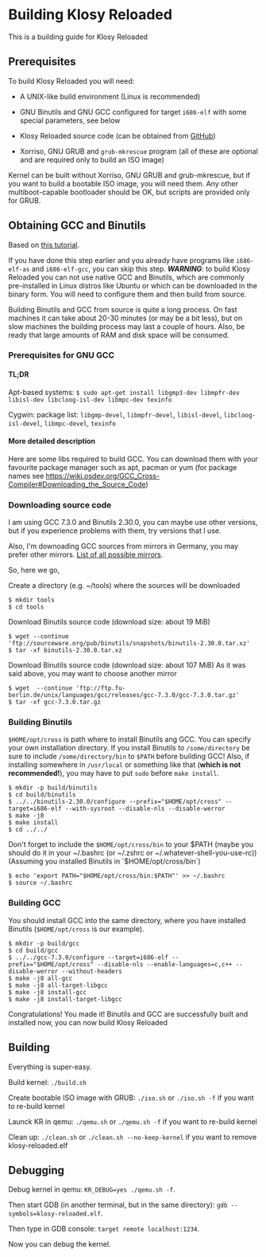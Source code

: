 # Building Klosy Reloaded
This is a building guide for Klosy Reloaded

## Prerequisites
To build Klosy Reloaded you will need:

- A UNIX-like build environment (Linux is recommended)

- GNU Binutils and GNU GCC configured for target `i686-elf` with some special parameters, see below

- Klosy Reloaded source code (can be obtained from [GitHub](https://github.com/kodo-pp/klosy-reloaded))

- Xorriso, GNU GRUB and `grub-mkrescue` program (all of these are optional and
are required only to build an ISO image)

Kernel can be built without Xorriso, GNU GRUB and grub-mkrescue, but if you
want to build a bootable ISO image, you will need them.
Any other multiboot-capable bootloader should be OK, but scripts are provided
only for GRUB.

## Obtaining GCC and Binutils
Based on [this tutorial](https://wiki.osdev.org/GCC_Cross-Compiler).

If you have done this step earlier and you already have programs like
`i686-elf-as` and `i686-elf-gcc`, you can skip this step.
***WARNING***: to build Klosy Reloaded you can not use native GCC and Binutils,
which are commonly pre-installed in Linux distros like Ubuntu or which can
be downloaded in the binary form. You will need to configure them and then
build from source.

Building Binutils and GCC from source is quite a long process. On fast machines
it can take about 20-30 minutes (or may be a bit less), but on slow machines
the building process may last a couple of hours. Also, be ready that large amounts
of RAM and disk space will be consumed.

### Prerequisites for GNU GCC
#### TL;DR
Apt-based systems:
`$ sudo apt-get install libgmp3-dev libmpfr-dev libisl-dev libcloog-isl-dev libmpc-dev texinfo`

Cygwin:
package list:
`libgmp-devel`, `libmpfr-devel`, `libisl-devel`, `libcloog-isl-devel`, `libmpc-devel`, `texinfo`

#### More detailed description

Here are some libs required to build GCC. You can download them with your
favourite package manager such as apt, pacman or yum (for package names see
https://wiki.osdev.org/GCC_Cross-Compiler#Downloading_the_Source_Code)

### Downloading source code
I am using GCC 7.3.0 and Binutils 2.30.0, you can maybe use other versions,
but if you experience problems with them, try versions that I use.

Also, I'm downoading GCC sources from mirrors in Germany, you may prefer other mirrors.
[List of all possible mirrors](https://gcc.gnu.org/mirrors.html).

So, here we go,

Create a directory (e.g. ~/tools) where the sources will be downloaded
```
$ mkdir tools
$ cd tools
```

Download Binutils source code (download size: about 19 MiB)
```
$ wget --continue 'ftp://sourceware.org/pub/binutils/snapshots/binutils-2.30.0.tar.xz'
$ tar -xf binutils-2.30.0.tar.xz
```

Download Binutils source code (download size: about 107 MiB)
As it was said above, you may want to choose another mirror
```
$ wget  --continue 'ftp://ftp.fu-berlin.de/unix/languages/gcc/releases/gcc-7.3.0/gcc-7.3.0.tar.gz'
$ tar -xf gcc-7.3.0.tar.gz
```

### Building Binutils

`$HOME/opt/cross` is path where to install Binutils ang GCC. You can specify
your own installation directory. If you install Binutils to `/some/directory`
be sure to include `/some/directory/bin` to `$PATH` before building GCC!
Also, if installing somewhere in `/usr/local` or something like that (**which is
not recommended!**), you may have to put `sudo` before `make install`.
```
$ mkdir -p build/binutils
$ cd build/binutils
$ ../../binutils-2.30.0/configure --prefix="$HOME/opt/cross" --target=i686-elf --with-sysroot --disable-nls --disable-werror
$ make -j8
$ make install
$ cd ../../
```

Don't forget to include the `$HOME/opt/cross/bin` to your $PATH (maybe you should
do it in your ~/.bashrc (or ~/.zshrc or ~/.whatever-shell-you-use-rc)) (Assuming
you installed Binutils in `$HOME/opt/cross/bin`)
```
$ echo 'export PATH="$HOME/opt/cross/bin:$PATH"' >> ~/.bashrc
$ source ~/.bashrc
```

### Building GCC

You should install GCC into the same directory, where you have installed Binutils
(`$HOME/opt/cross` is our example).

```
$ mkdir -p build/gcc
$ cd build/gcc
$ ../../gcc-7.3.0/configure --target=i686-elf --prefix="$HOME/opt/cross" --disable-nls --enable-languages=c,c++ --disable-werror --without-headers
$ make -j8 all-gcc
$ make -j8 all-target-libgcc
$ make -j8 install-gcc
$ make -j8 install-target-libgcc
```

Congratulations! You made it!
Binutils and GCC are successfully built and installed now, you can now build Klosy Reloaded

## Building
Everything is super-easy.

Build kernel: `./build.sh`

Create bootable ISO image with GRUB: `./iso.sh` or `./iso.sh -f` if you want to re-build kernel

Launck KR in qemu: `./qemu.sh` or `./qemu.sh -f` if you want to re-build kernel

Clean up: `./clean.sh` or `./clean.sh --no-keep-kernel` if you want to remove klosy-reloaded.elf

## Debugging

Debug kernel in qemu: `KR_DEBUG=yes ./qemu.sh -f`.

Then start GDB (in another terminal, but in the same directory): `gdb --symbols=klosy-reloaded.elf`.

Then type in GDB console: `target remote localhost:1234`.

Now you can debug the kernel.
